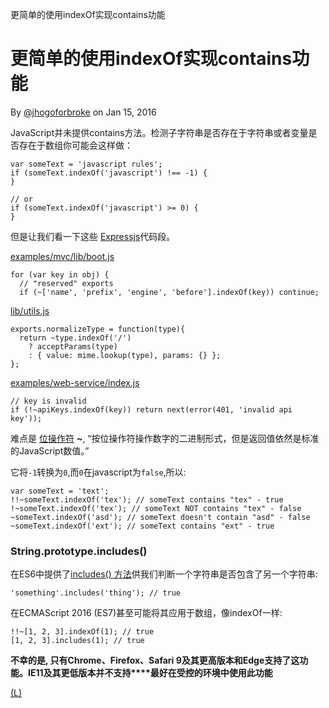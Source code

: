 更简单的使用indexOf实现contains功能

# 更简单的使用indexOf实现contains功能

 By [@jhogoforbroke](https://twitter.com/jhogoforbroke)  on Jan 15, 2016

JavaScript并未提供contains方法。检测子字符串是否存在于字符串或者变量是否存在于数组你可能会这样做：

	var someText = 'javascript rules';
	if (someText.indexOf('javascript') !== -1) {
	}

	// or
	if (someText.indexOf('javascript') >= 0) {
	}

但是让我们看一下这些 [Expressjs](https://github.com/strongloop/express)代码段。

[examples/mvc/lib/boot.js](https://github.com/strongloop/express/blob/2f8ac6726fa20ab5b4a05c112c886752868ac8ce/examples/mvc/lib/boot.js#L26)

	for (var key in obj) {
	  // "reserved" exports
	  if (~['name', 'prefix', 'engine', 'before'].indexOf(key)) continue;

[lib/utils.js](https://github.com/strongloop/express/blob/2f8ac6726fa20ab5b4a05c112c886752868ac8ce/lib/utils.js#L93)

	exports.normalizeType = function(type){
	  return ~type.indexOf('/')
	    ? acceptParams(type)
	    : { value: mime.lookup(type), params: {} };
	};

[examples/web-service/index.js](https://github.com/strongloop/express/blob/2f8ac6726fa20ab5b4a05c112c886752868ac8ce/examples/web-service/index.js#L35)

	// key is invalid
	if (!~apiKeys.indexOf(key)) return next(error(401, 'invalid api key'));

难点是 [位操作符](https://developer.mozilla.org/zh-CN/docs/Web/JavaScript/Reference/Operators/Bitwise_Operators)  **~**, “按位操作符操作数字的二进制形式，但是返回值依然是标准的JavaScript数值。”

它将`-1`转换为`0`,而`0`在javascript为`false`,所以:

	var someText = 'text';
	!!~someText.indexOf('tex'); // someText contains "tex" - true
	!~someText.indexOf('tex'); // someText NOT contains "tex" - false
	~someText.indexOf('asd'); // someText doesn't contain "asd" - false
	~someText.indexOf('ext'); // someText contains "ext" - true

### String.prototype.includes()

在ES6中提供了[includes() 方法](https://developer.mozilla.org/zh-CN/docs/Web/JavaScript/Reference/Global_Objects/String/includes)供我们判断一个字符串是否包含了另一个字符串:

	'something'.includes('thing'); // true

在ECMAScript 2016 (ES7)甚至可能将其应用于数组，像indexOf一样:

	!!~[1, 2, 3].indexOf(1); // true
	[1, 2, 3].includes(1); // true

**不幸的是, 只有Chrome、Firefox、Safari 9及其更高版本和Edge支持了这功能。IE11及其更低版本并不支持****最好在受控的环境中使用此功能**

 [(L)](https://www.jstips.co/book/?utm_source=jstips&utm_medium=banner&utm_campaign=book&utm_content=interview)